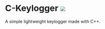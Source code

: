 # C-Keylogger ![](https://komarev.com/ghpvc/?username=AravindVNair99&label=Views)
A simple lightweight keylogger made with C++.
